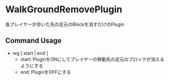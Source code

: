 # WalkGroundRemovePlugin
各プレイヤーが歩いた先の足元のBlockを消すだけのPlugin

## Command Usage
- wg [ start | end ]
   - start: PluginをONにしてプレイヤーの移動先の足元のブロックが消えるようにする
   - end: PluginをOFFにする
